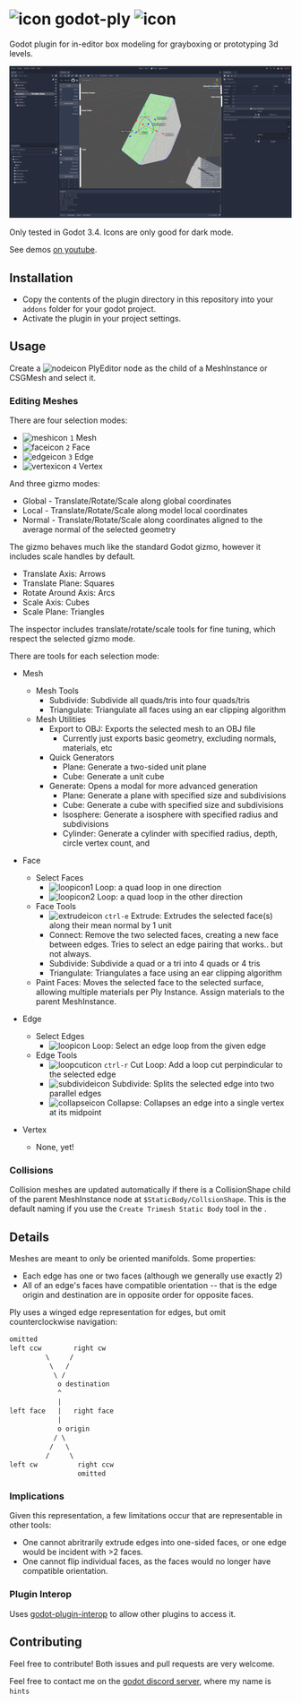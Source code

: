 # ![icon](./addons/ply/icons/plugin.svg) godot-ply ![icon](./addons/ply/icons/plugin.svg)
Godot plugin for in-editor box modeling for grayboxing or prototyping 3d levels.

![Editor Screenshot](./editor.png)

Only tested in Godot 3.4. Icons are only good for dark mode.

See demos [on youtube](https://www.youtube.com/channel/UCf1IV6ABf3a4nW1wEyPwmMQ).

## Installation
- Copy the contents of the plugin directory in this repository into your `addons` folder for your godot project.
- Activate the plugin in your project settings.

## Usage
Create a ![nodeicon](./addons/ply/icons/plugin.svg) PlyEditor node as the child of a MeshInstance or CSGMesh and select it.

### Editing Meshes
There are four selection modes:
- ![meshicon](./addons/ply/icons/select_mesh.svg) ` 1 ` Mesh
- ![faceicon](./addons/ply/icons/select_face.svg) ` 2 ` Face
- ![edgeicon](./addons/ply/icons/select_edge.svg) ` 3 ` Edge
- ![vertexicon](./addons/ply/icons/select_vertex.svg) ` 4 ` Vertex

And three gizmo modes:
- Global - Translate/Rotate/Scale along global coordinates
- Local - Translate/Rotate/Scale along model local coordinates
- Normal - Translate/Rotate/Scale along coordinates aligned to the average normal of the selected geometry

The gizmo behaves much like the standard Godot gizmo, however it includes scale handles by default.
- Translate Axis: Arrows
- Translate Plane: Squares
- Rotate Around Axis: Arcs
- Scale Axis: Cubes
- Scale Plane: Triangles

The inspector includes translate/rotate/scale tools for fine tuning, which respect the selected gizmo mode.

There are tools for each selection mode:
- Mesh
    - Mesh Tools
        - Subdivide: Subdivide all quads/tris into four quads/tris
        - Triangulate: Triangulate all faces using an ear clipping algorithm
    - Mesh Utilities
        - Export to OBJ: Exports the selected mesh to an OBJ file
            - Currently just exports basic geometry, excluding normals, materials, etc
        - Quick Generators
            - Plane: Generate a two-sided unit plane
            - Cube: Generate a unit cube
        - Generate: Opens a modal for more advanced generation
            - Plane: Generate a plane with specified size and subdivisions
            - Cube: Generate a cube with specified size and subdivisions
            - Isosphere: Generate a isosphere with specified radius and subdivisions
            - Cylinder: Generate a cylinder with specified radius, depth, circle vertex count, and 

- Face
    - Select Faces
        - ![loopicon1](./addons/ply/icons/face_loop.svg) Loop: a quad loop in one direction
        - ![loopicon2](./addons/ply/icons/face_loop_2.svg) Loop: a quad loop in the other direction
    - Face Tools
        - ![extrudeicon](./addons/ply/icons/extrude_face.svg) ` ctrl-e ` Extrude: Extrudes the selected face(s) along their mean normal by 1 unit
        - Connect: Remove the two selected faces, creating a new face between edges. Tries to select an edge pairing that works.. but not always.
        - Subdivide: Subdivide a quad or a tri into 4 quads or 4 tris
        - Triangulate: Triangulates a face using an ear clipping algorithm
    - Paint Faces: Moves the selected face to the selected surface, allowing multiple materials per Ply Instance. Assign materials to the parent MeshInstance.
- Edge
    - Select Edges
        - ![loopicon](./addons/ply/icons/edge_select_loop.svg) Loop: Select an edge loop from the given edge
    - Edge Tools
        - ![loopcuticon](./addons/ply/icons/loop_cut.svg) ` ctrl-r ` Cut Loop: Add a loop cut perpindicular to the selected edge
        - ![subdivideicon](./addons/ply/icons/edge_subdivide.svg) Subdivide: Splits the selected edge into two parallel edges
        - ![collapseicon](./addons/ply/icons/edge_collapse.svg) Collapse: Collapses an edge into a single vertex at its midpoint
- Vertex
    - None, yet!

### Collisions
Collision meshes are updated automatically if there is a CollisionShape child of the parent MeshInstance node at `$StaticBody/CollsionShape`. This is the default naming if you use the `Create Trimesh Static Body` tool in the .

## Details
Meshes are meant to only be oriented manifolds. Some properties:
- Each edge has one or two faces (although we generally use exactly 2)
- All of an edge's faces have compatible orientation -- that is the edge origin and destination are in opposite order for opposite faces.

Ply uses a winged edge representation for edges, but omit counterclockwise navigation:
```
omitted
left ccw        right cw
         \     /
          \   /
           \ /
            o destination
            ^
            |
left face   |   right face
            |
            o origin
           / \
          /   \
         /     \
left cw          right ccw
                 omitted
```

### Implications
Given this representation, a few limitations occur that are representable in other tools:
- One cannot abritrarily extrude edges into one-sided faces, or one edge would be incident with >2 faces.
- One cannot flip individual faces, as the faces would no longer have compatible orientation.

### Plugin Interop
Uses [godot-plugin-interop](https://github.com/jarneson/godot-plugin-interop) to allow other plugins to access it.

## Contributing

Feel free to contribute! Both issues and pull requests are very welcome.

Feel free to contact me on the [godot discord server](https://discord.gg/4JBkykG), where my name is `hints`
